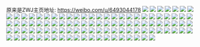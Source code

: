 原来是ZWJ主页地址: https://weibo.com/u/6493044178 
![](https://wx4.sinaimg.cn/mw2000/0075q9p0gy1h6sdhcy463j323x3401f9.jpg) 
![](https://wx4.sinaimg.cn/mw2000/0075q9p0gy1h6sdhpsxqzj32c03404qu.jpg) 
![](https://wx4.sinaimg.cn/mw2000/0075q9p0gy1h6sdhv2uzlj32732tq4qt.jpg) 
![](https://wx4.sinaimg.cn/mw2000/0075q9p0gy1h6sdhx43ffj31641gcb29.jpg) 
![](https://wx4.sinaimg.cn/mw2000/0075q9p0gy1h6sdi33bgcj32c0340kjp.jpg) 
![](https://wx4.sinaimg.cn/mw2000/0075q9p0gy1h6sdi6a4oyj31hd215b2a.jpg) 
![](https://wx4.sinaimg.cn/mw2000/0075q9p0gy1h6r699uuaqj30wi198tfl.jpg) 
![](https://wx4.sinaimg.cn/mw2000/0075q9p0gy1h6r69bi1haj31r02pq1kz.jpg) 
![](https://wx4.sinaimg.cn/mw2000/0075q9p0gy1h6r69gydd2j33402c07wh.jpg) 
![](https://wx4.sinaimg.cn/mw2000/0075q9p0gy1h6r69c6lb5j30wh1fh7eh.jpg) 
![](https://wx4.sinaimg.cn/mw2000/0075q9p0gy1h6r69dwomuj33401r0b2c.jpg) 
![](https://wx4.sinaimg.cn/mw2000/0075q9p0gy1h6r69ffe4vj31r02pe4qp.jpg) 
![](https://wx4.sinaimg.cn/mw2000/0075q9p0gy1h6r6991fw1j32j62c0npf.jpg) 
![](https://wx4.sinaimg.cn/mw2000/0075q9p0gy1h6r69g4473j30tn0k0k0a.jpg) 
![](https://wx4.sinaimg.cn/mw2000/0075q9p0gy1h6r69i6e30j33402c01ky.jpg) 
![](https://wx4.sinaimg.cn/mw2000/0075q9p0gy1h4lx3yupytj30k00rin8l.jpg) 
![](https://wx4.sinaimg.cn/mw2000/0075q9p0gy1h4lx3y8o46j30g30m811c.jpg) 
![](https://wx4.sinaimg.cn/mw2000/0075q9p0gy1h1e0is4po7j30k00xugym.jpg) 
![](https://wx4.sinaimg.cn/mw2000/0075q9p0gy1h1e0iutij6j30k00xfn7i.jpg) 
![](https://wx4.sinaimg.cn/mw2000/0075q9p0gy1h0y1ybmre7j30k00zk110.jpg) 
![](https://wx4.sinaimg.cn/mw2000/0075q9p0gy1h0y1yak6m4j30k00zkthe.jpg) 
![](https://wx4.sinaimg.cn/mw2000/0075q9p0gy1h0whszmcgqj30k00ww498.jpg) 
![](https://wx4.sinaimg.cn/mw2000/0075q9p0gy1h0wht0fhasj30k00wm139.jpg) 
![](https://wx4.sinaimg.cn/mw2000/0075q9p0gy1h0whsy81kfj30k00wugvp.jpg) 
![](https://wx4.sinaimg.cn/mw2000/0075q9p0gy1h0wht1hhz6j30jt0w5dqc.jpg) 
![](https://wx4.sinaimg.cn/mw2000/0075q9p0gy1gw5so5hkv2j32c03407wj.jpg) 
![](https://wx4.sinaimg.cn/mw2000/0075q9p0gy1gw5sns7cwfj32c0340kjn.jpg) 
![](https://wx4.sinaimg.cn/mw2000/0075q9p0gy1gvimcuquemj60k00sgamh02.jpg) 
![](https://wx4.sinaimg.cn/mw2000/0075q9p0gy1gvimcv4un9j60k00pzqd102.jpg) 
![](https://wx4.sinaimg.cn/mw2000/0075q9p0gy1gvimcvgzamj60k00rcakm02.jpg) 
![](https://wx4.sinaimg.cn/mw2000/0075q9p0gy1gvimcub611j60k00q8dpu02.jpg) 
![](https://wx4.sinaimg.cn/mw2000/0075q9p0gy1gvimcvv6y3j60k00rbwpz02.jpg) 
![](https://wx4.sinaimg.cn/mw2000/0075q9p0gy1gvimcwl1pjj60k00qpn8102.jpg) 
![](https://wx4.sinaimg.cn/mw2000/0075q9p0gy1gvfwosyrsyj60k00t8tex02.jpg) 
![](https://wx4.sinaimg.cn/mw2000/0075q9p0gy1gvfwotr8edj60k00radmp02.jpg) 
![](https://wx4.sinaimg.cn/mw2000/0075q9p0gy1gut5nif8q8j620i2qnx6q02.jpg) 
![](https://wx4.sinaimg.cn/mw2000/0075q9p0gy1gut5ngrxa8j623c2rd7wj02.jpg) 
![](https://wx4.sinaimg.cn/mw2000/0075q9p0gy1gut5ne3zptj624n2ube8302.jpg) 
![](https://wx4.sinaimg.cn/mw2000/0075q9p0gy1gut5nkj0mmj62c0340npg02.jpg) 
![](https://wx4.sinaimg.cn/mw2000/0075q9p0gy1gut5nccl6wj60u01hckhm02.jpg) 
![](https://wx4.sinaimg.cn/mw2000/0075q9p0gy1gut5nm5s7qj62c0340u0z02.jpg) 
![](https://wx4.sinaimg.cn/mw2000/0075q9p0gy1guo9gl86wyj61gz293e8202.jpg) 
![](https://wx4.sinaimg.cn/mw2000/0075q9p0gy1guo9gmcg64j61qw2sfqv602.jpg) 
![](https://wx4.sinaimg.cn/mw2000/0075q9p0gy1guo9gnft1nj61jm2b7b2a02.jpg) 
![](https://wx4.sinaimg.cn/mw2000/0075q9p0gy1guo9gp5ennj61ws2x0hdv02.jpg) 
![](https://wx4.sinaimg.cn/mw2000/0075q9p0gy1guo9gk464uj61xo304kjo02.jpg) 
![](https://wx4.sinaimg.cn/mw2000/0075q9p0gy1guo9gqqb5xj61zb2r01kz02.jpg) 
![](https://wx4.sinaimg.cn/mw2000/0075q9p0gy1gulv660tw8j60ry186h6d02.jpg) 
![](https://wx4.sinaimg.cn/mw2000/0075q9p0gy1gu11ikdhu6j30u0140thm.jpg) 
![](https://wx4.sinaimg.cn/mw2000/0075q9p0gy1gu11iirhd5j30u014047h.jpg) 
![](https://wx4.sinaimg.cn/mw2000/0075q9p0gy1gu11ilqjzcj30u011i10c.jpg) 
![](https://wx4.sinaimg.cn/mw2000/0075q9p0gy1gu11imko5zj30u0140qay.jpg) 
![](https://wx4.sinaimg.cn/mw2000/0075q9p0gy1gs9mhojwc7j30u0140ake.jpg) 
![](https://wx4.sinaimg.cn/mw2000/0075q9p0gy1grp2oe4ci2j30u014018c.jpg) 
![](https://wx4.sinaimg.cn/mw2000/0075q9p0gy1grp2of4dlbj60u0140dt702.jpg) 
![](https://wx4.sinaimg.cn/mw2000/0075q9p0gy1grp2oghdbcj30u0140ndk.jpg) 
![](https://wx4.sinaimg.cn/mw2000/0075q9p0gy1grp2ocs70xj30u0140aqb.jpg) 
![](https://wx4.sinaimg.cn/mw2000/0075q9p0gy1grp2ohj3kuj30u0140as1.jpg) 
![](https://wx4.sinaimg.cn/mw2000/0075q9p0gy1grp2oiolyej30u01404gn.jpg) 
![](https://wx4.sinaimg.cn/mw2000/0075q9p0gy1grp2olrg06j60u01401a802.jpg) 
![](https://wx4.sinaimg.cn/mw2000/0075q9p0gy1grp2ojq94ej31400u0qhs.jpg) 
![](https://wx4.sinaimg.cn/mw2000/0075q9p0gy1grp2omow0gj60u0140n7w02.jpg) 
![](https://wx4.sinaimg.cn/mw2000/0075q9p0gy1griy7bd6c2j32c0340b2b.jpg) 
![](https://wx4.sinaimg.cn/mw2000/0075q9p0gy1griy7meu8rj32c0340npd.jpg) 
![](https://wx4.sinaimg.cn/mw2000/0075q9p0gy1griy7h5v69j32c0340x6r.jpg) 
![](https://wx4.sinaimg.cn/mw2000/0075q9p0gy1griy7l00zgj32c0340hdv.jpg) 
![](https://wx4.sinaimg.cn/mw2000/0075q9p0gy1griy7f5otfj32c0340qv5.jpg) 
![](https://wx4.sinaimg.cn/mw2000/0075q9p0gy1griy7jmksnj32c0340u0y.jpg) 
![](https://wx4.sinaimg.cn/mw2000/0075q9p0gy1griy7dqd3dj32c0340u0z.jpg) 
![](https://wx4.sinaimg.cn/mw2000/0075q9p0gy1griy7cdz74j3253340e81.jpg) 
![](https://wx4.sinaimg.cn/mw2000/0075q9p0gy1griy7hq4ewj30vc15sqg3.jpg) 
![](https://wx4.sinaimg.cn/mw2000/0075q9p0gy1gqyax4vn6pj30n01dstg5.jpg) 
![](https://wx4.sinaimg.cn/mw2000/0075q9p0gy1gqgttq8o89j330b28q7wh.jpg) 
![](https://wx4.sinaimg.cn/mw2000/0075q9p0gy1gqgttsuma0j33402c0b29.jpg) 
![](https://wx4.sinaimg.cn/mw2000/0075q9p0gy1gq6n3pi6q6j30xq0vcnjt.jpg) 
![](https://wx4.sinaimg.cn/mw2000/0075q9p0gy1gq6n3q1ovwj30xr0vcwwi.jpg) 
![](https://wx4.sinaimg.cn/mw2000/0075q9p0gy1gott3a5poyj30vc15btu8.jpg) 
![](https://wx4.sinaimg.cn/mw2000/0075q9p0gy1giv8pyk83sj32c03404qq.jpg) 
![](https://wx4.sinaimg.cn/mw2000/0075q9p0gy1giv8qvugy3j32c03401ky.jpg) 
![](https://wx4.sinaimg.cn/mw2000/0075q9p0gy1giv8q2nadoj32c03404qq.jpg) 
![](https://wx4.sinaimg.cn/mw2000/0075q9p0gy1giv8pxfjkfj32c03404qq.jpg) 
![](https://wx4.sinaimg.cn/mw2000/0075q9p0gy1giv8pzs7c9j32c03404qq.jpg) 
![](https://wx4.sinaimg.cn/mw2000/0075q9p0gy1giv8q10ri4j32c03404qq.jpg) 
![](https://wx4.sinaimg.cn/mw2000/0075q9p0gy1gido1dcyz7j32c0340b2a.jpg) 
![](https://wx4.sinaimg.cn/mw2000/0075q9p0gy1gido1jdw3uj32c03401ky.jpg) 
![](https://wx4.sinaimg.cn/mw2000/0075q9p0gy1gido1hu22yj32c03401ky.jpg) 
![](https://wx4.sinaimg.cn/mw2000/0075q9p0gy1gido1eqmdfj32c0340npd.jpg) 
![](https://wx4.sinaimg.cn/mw2000/0075q9p0gy1gido1gfnipj32c0340u0x.jpg) 
![](https://wx4.sinaimg.cn/mw2000/0075q9p0gy1gido1kw52fj33402c0hdt.jpg) 
![](https://wx4.sinaimg.cn/mw2000/0075q9p0gy1ghinlok60vj30u0140gxd.jpg) 
![](https://wx4.sinaimg.cn/mw2000/0075q9p0gy1ghinlpww3cj31560u0amq.jpg) 
![](https://wx4.sinaimg.cn/mw2000/0075q9p0gy1ghinlr7v6hj30u0140tpm.jpg) 
![](https://wx4.sinaimg.cn/mw2000/0075q9p0gy1ghinlnj74uj30u01404b9.jpg) 
![](https://wx4.sinaimg.cn/mw2000/0075q9p0gy1ghinlsqw84j31400u0drv.jpg) 
![](https://wx4.sinaimg.cn/mw2000/0075q9p0gy1ghinlto3hcj314s0u0amy.jpg) 
![](https://wx4.sinaimg.cn/mw2000/0075q9p0gy1gg0auszxzmj30u00zq14e.jpg) 
![](https://wx4.sinaimg.cn/mw2000/0075q9p0gy1gdldhxcpvlj321g2pyu0y.jpg) 
![](https://wx4.sinaimg.cn/mw2000/0075q9p0gy1gdldhyk46tj31lz2i17wi.jpg) 
![](https://wx4.sinaimg.cn/mw2000/0075q9p0gy1gdldhztwruj31wo2vox6p.jpg) 
![](https://wx4.sinaimg.cn/mw2000/0075q9p0gy1gdldi11i0zj31xo2vhu0y.jpg) 
![](https://wx4.sinaimg.cn/mw2000/0075q9p0gy1gdldi22dvlj31mk2bgnpd.jpg) 
![](https://wx4.sinaimg.cn/mw2000/0075q9p0gy1gdldi3do69j326f2hax6p.jpg) 
